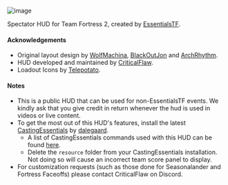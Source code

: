 ![image](https://user-images.githubusercontent.com/6818236/213952900-0986baec-88e7-436e-9ec8-1f414fdac69e.png)

Spectator HUD for Team Fortress 2, created by [EssentialsTF](https://essentials.tf/).

#### Acknowledgements
- Original layout design by [WolfMachina](https://twitter.com/WolfMachina), [BlackOutJon](https://twitter.com/BlackOutJon) and [ArchRhythm](https://twitter.com/ArchRhythm).
- HUD developed and maintained by [CriticalFlaw](https://twitter.com/CriticalFlaw_).
- Loadout Icons by [Telepotato](https://twitter.com/telepotato).

#### Notes
- This is a public HUD that can be used for non-EssentialsTF events. We kindly ask that you give credit in return whenever the hud is used in videos or live content.
- To get the most out of this HUD's features, install the latest [CastingEssentials](https://github.com/dalegaard/CastingEssentials/releases) by [dalegaard](https://github.com/dalegaard).
   - A list of CastingEssentials commands used with this HUD can be found [here](https://github.com/CriticalFlaw/essentialsHUD/wiki/Common-Commands).
   - Delete the `resource` folder from your CastingEssentials installation. Not doing so will cause an incorrect team score panel to display.
- For customization requests (such as those done for Seasonalander and Fortress Faceoffs) please contact CriticalFlaw on Discord.
